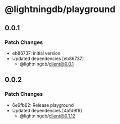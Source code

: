 # @lightningdb/playground

## 0.0.1

### Patch Changes

- eb86737: initial version
- Updated dependencies [eb86737]
  - @lightningdb/client@0.0.1

## 0.0.2

### Patch Changes

- 6e9fb62: Release playground
- Updated dependencies [4afd9f9]
  - @lightningdb/client@0.1.12
